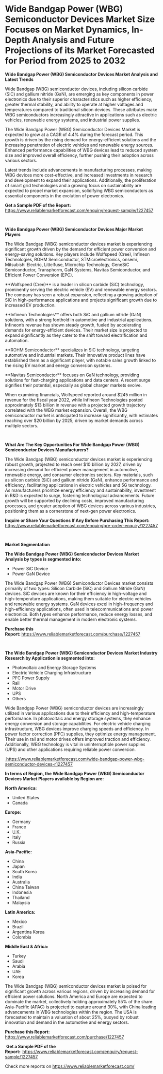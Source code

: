 <p><h1>Wide Bandgap Power (WBG) Semiconductor Devices Market Size Focuses on Market Dynamics, In-Depth Analysis and Future Projections of its Market Forecasted for Period from 2025 to 2032</h1></p><p><strong>Wide Bandgap Power (WBG) Semiconductor Devices Market Analysis and Latest Trends</strong></p>
<p><p>Wide Bandgap (WBG) semiconductor devices, including silicon carbide (SiC) and gallium nitride (GaN), are emerging as key components in power electronics due to their superior characteristics such as higher efficiency, greater thermal stability, and ability to operate at higher voltages and temperatures compared to traditional silicon devices. These attributes make WBG semiconductors increasingly attractive in applications such as electric vehicles, renewable energy systems, and industrial power supplies.</p><p>The Wide Bandgap Power (WBG) Semiconductor Devices Market is expected to grow at a CAGR of 4.4% during the forecast period. This growth is driven by the rising demand for energy-efficient solutions and the increasing penetration of electric vehicles and renewable energy sources. Enhanced performance capabilities of WBG devices lead to reduced system size and improved overall efficiency, further pushing their adoption across various sectors. </p><p>Latest trends include advancements in manufacturing processes, making WBG devices more cost-effective, and increased investments in research and development to expand their applications. Additionally, the proliferation of smart grid technologies and a growing focus on sustainability are expected to propel market expansion, solidifying WBG semiconductors as essential components in the evolution of power electronics.</p></p>
<p><strong>Get a Sample PDF of the Report:&nbsp;</strong> <a href="https://www.reliablemarketforecast.com/enquiry/request-sample/1227457?utm_campaign=3431&utm_medium=2&utm_source=Github&utm_content=ia&utm_term=06042025&utm_id=wide-bandgap-power-wbg-semiconductor-devices">https://www.reliablemarketforecast.com/enquiry/request-sample/1227457</a></p>
<p>&nbsp;</p>
<p><strong>Wide Bandgap Power (WBG) Semiconductor Devices Major Market Players</strong></p>
<p><p>The Wide Bandgap (WBG) semiconductor devices market is experiencing significant growth driven by the demand for efficient power conversion and energy-saving solutions. Key players include Wolfspeed (Cree), Infineon Technologies, ROHM Semiconductor, STMicroelectronics, onsemi, Mitsubishi Electric, Littelfuse, Microchip Technology, GeneSiC Semiconductor, Transphorm, GaN Systems, Navitas Semiconductor, and Efficient Power Conversion (EPC).</p><p>**Wolfspeed (Cree)** is a leader in silicon carbide (SiC) technology, prominently serving the electric vehicle (EV) and renewable energy sectors. The company has seen a robust expansion, reflecting a growing adoption of SiC in high-performance applications and projects significant growth due to increased EV production.</p><p>**Infineon Technologies** offers both SiC and gallium nitride (GaN) solutions, with a strong foothold in automotive and industrial applications. Infineon’s revenue has shown steady growth, fueled by accelerating demands for energy-efficient devices. Their market size is projected to expand significantly as they cater to the shift toward electrification and automation.</p><p>**ROHM Semiconductor** specializes in SiC technology, targeting automotive and industrial markets. Their innovative product lines have established them as a significant player, with notable sales growth linked to the rising EV market and energy conversion systems.</p><p>**Navitas Semiconductor** focuses on GaN technology, providing solutions for fast-charging applications and data centers. A recent surge signifies their potential, especially as global charger markets evolve.</p><p>When examining financials, Wolfspeed reported around $245 million in revenue for the fiscal year 2022, while Infineon Technologies posted approximately $13 billion in revenue with a projected growth trajectory correlated with the WBG market expansion. Overall, the WBG semiconductor market is anticipated to increase significantly, with estimates reaching over $20 billion by 2025, driven by market demands across multiple sectors.</p></p>
<p>&nbsp;</p>
<p><strong>What Are The Key Opportunities For Wide Bandgap Power (WBG) Semiconductor Devices Manufacturers?</strong></p>
<p><p>The Wide Bandgap (WBG) semiconductor devices market is experiencing robust growth, projected to reach over $10 billion by 2027, driven by increasing demand for efficient power management in automotive, renewable energy, and consumer electronics sectors. Key materials, such as silicon carbide (SiC) and gallium nitride (GaN), enhance performance and efficiency, facilitating applications in electric vehicles and 5G technology. As manufacturers prioritize energy efficiency and sustainability, investment in R&D is expected to surge, fostering technological advancements. Future growth will be supported by declining costs, improved manufacturing processes, and greater adoption of WBG devices across various industries, positioning them as a cornerstone of next-gen power electronics.</p></p>
<p><strong>Inquire or Share Your Questions If Any Before Purchasing This Report:</strong> <a href="https://www.reliablemarketforecast.com/enquiry/pre-order-enquiry/1227457?utm_campaign=3431&utm_medium=2&utm_source=Github&utm_content=ia&utm_term=06042025&utm_id=wide-bandgap-power-wbg-semiconductor-devices">https://www.reliablemarketforecast.com/enquiry/pre-order-enquiry/1227457</a></p>
<p>&nbsp;</p>
<p><strong>Market Segmentation</strong></p>
<p><strong>The Wide Bandgap Power (WBG) Semiconductor Devices Market Analysis by types is segmented into:</strong></p>
<p><ul><li>Power SiC Device</li><li>Power GaN Device</li></ul></p>
<p><p>The Wide Bandgap Power (WBG) Semiconductor Devices market consists primarily of two types: Silicon Carbide (SiC) and Gallium Nitride (GaN) devices. SiC devices are known for their efficiency in high-voltage and high-temperature applications, making them suitable for electric vehicles and renewable energy systems. GaN devices excel in high-frequency and high-efficiency applications, often used in telecommunications and power electronics. Both types enhance performance, reduce energy losses, and enable better thermal management in modern electronic systems.</p></p>
<p><strong>Purchase this Report:&nbsp;</strong><a href="https://www.reliablemarketforecast.com/purchase/1227457?utm_campaign=3431&utm_medium=2&utm_source=Github&utm_content=ia&utm_term=06042025&utm_id=wide-bandgap-power-wbg-semiconductor-devices">https://www.reliablemarketforecast.com/purchase/1227457</a></p>
<p>&nbsp;</p>
<p><strong>The Wide Bandgap Power (WBG) Semiconductor Devices Market Industry Research by Application is segmented into:</strong></p>
<p><ul><li>Photovoltaic and Energy Storage Systems</li><li>Electric Vehicle Charging Infrastructure</li><li>PFC Power Supply</li><li>Rail</li><li>Motor Drive</li><li>UPS</li><li>Others</li></ul></p>
<p><p>Wide Bandgap Power (WBG) semiconductor devices are increasingly utilized in various applications due to their efficiency and high-temperature performance. In photovoltaic and energy storage systems, they enhance energy conversion and storage capabilities. For electric vehicle charging infrastructure, WBG devices improve charging speeds and efficiency. In power factor correction (PFC) supplies, they optimize energy management. Their use in rail and motor drives offers improved traction and efficiency. Additionally, WBG technology is vital in uninterruptible power supplies (UPS) and other applications requiring reliable power conversion.</p></p>
<p><a href="https://www.reliablemarketforecast.com/wide-bandgap-power-wbg-semiconductor-devices-r1227457?utm_campaign=3431&utm_medium=2&utm_source=Github&utm_content=ia&utm_term=06042025&utm_id=wide-bandgap-power-wbg-semiconductor-devices">&nbsp;https://www.reliablemarketforecast.com/wide-bandgap-power-wbg-semiconductor-devices-r1227457</a></p>
<p><strong>In terms of Region, the Wide Bandgap Power (WBG) Semiconductor Devices Market Players available by Region are:</strong></p>
<p>
    <p> <strong> North America: </strong>
        <ul>
            <li>United States</li>
            <li>Canada</li>
        </ul>
        </p> 
    <p> <strong> Europe: </strong>
        <ul>
            <li>Germany</li>
            <li>France</li>
            <li>U.K.</li>
            <li>Italy</li>
            <li>Russia</li>
        </ul>
        </p> 
    <p> <strong> Asia-Pacific: </strong>
        <ul>
            <li>China</li>
            <li>Japan</li>
            <li>South Korea</li>
            <li>India</li>
            <li>Australia</li>
            <li>China Taiwan</li>
            <li>Indonesia</li>
            <li>Thailand</li>
            <li>Malaysia</li>
        </ul>
        </p> 
    <p> <strong> Latin America: </strong>
        <ul>
            <li>Mexico</li>
            <li>Brazil</li>
            <li>Argentina Korea</li>
            <li>Colombia</li>
        </ul>
        </p> 
    <p> <strong> Middle East & Africa: </strong>
        <ul>
            <li>Turkey</li>
            <li>Saudi</li>
            <li>Arabia</li>
            <li>UAE</li>
            <li>Korea</li>
        </ul>
    </p>
    </p>
<p><p>The Wide Bandgap (WBG) semiconductor devices market is poised for significant growth across various regions, driven by increasing demand for efficient power solutions. North America and Europe are expected to dominate the market, collectively holding approximately 55% of the share. Asia-Pacific (APAC) is projected to capture around 30%, with China leading advancements in WBG technologies within the region. The USA is forecasted to maintain a valuation of about 25%, buoyed by robust innovation and demand in the automotive and energy sectors.</p></p>
<p><strong>Purchase this Report: </strong><a href="https://www.reliablemarketforecast.com/purchase/1227457?utm_campaign=3431&utm_medium=2&utm_source=Github&utm_content=ia&utm_term=06042025&utm_id=wide-bandgap-power-wbg-semiconductor-devices">https://www.reliablemarketforecast.com/purchase/1227457</a></p>
<p>&nbsp;<strong>Get a Sample PDF of the Report:&nbsp;&nbsp;</strong><a href="https://www.reliablemarketforecast.com/enquiry/request-sample/1227457?utm_campaign=3431&utm_medium=2&utm_source=Github&utm_content=ia&utm_term=06042025&utm_id=wide-bandgap-power-wbg-semiconductor-devices">https://www.reliablemarketforecast.com/enquiry/request-sample/1227457</a></p>
<p><strong></strong></p>
<p>Check more reports on <a href="https://www.reliablemarketforecast.com/?utm_campaign=3431&utm_medium=2&utm_source=Github&utm_content=ia&utm_term=06042025&utm_id=wide-bandgap-power-wbg-semiconductor-devices">https://www.reliablemarketforecast.com/</a></p>
